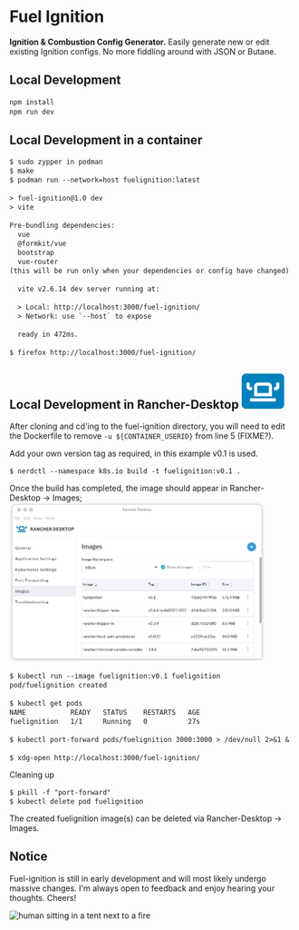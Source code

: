 # Fuel Ignition
**Ignition & Combustion Config Generator.**
Easily generate new or edit existing Ignition configs.
No more fiddling around with JSON or Butane.

## Local Development

```bash
npm install
npm run dev
```

## Local Development in a container

```
$ sudo zypper in podman
$ make
$ podman run --network=host fuelignition:latest

> fuel-ignition@1.0 dev
> vite

Pre-bundling dependencies:
  vue
  @formkit/vue
  bootstrap
  vue-router
(this will be run only when your dependencies or config have changed)

  vite v2.6.14 dev server running at:

  > Local: http://localhost:3000/fuel-ignition/
  > Network: use `--host` to expose

  ready in 472ms.

$ firefox http://localhost:3000/fuel-ignition/
```

## Local Development in Rancher-Desktop <img src="images/rancher_desktop.jpeg" width="75">

After cloning and cd'ing to the fuel-ignition directory, you will need to edit the Dockerfile to remove `-u ${CONTAINER_USERID}` from line 5 (FIXME?).

Add your own version tag as required, in this example v0.1 is used.

```
$ nerdctl --namespace k8s.io build -t fuelignition:v0.1 .
```

Once the build has completed, the image should appear in Rancher-Desktop -> Images;
<img src="images/rancher_desktop_images.png" width="450">

```
$ kubectl run --image fuelignition:v0.1 fuelignition
pod/fuelignition created

$ kubectl get pods
NAME           READY   STATUS    RESTARTS   AGE
fuelignition   1/1     Running   0          27s

$ kubectl port-forward pods/fuelignition 3000:3000 > /dev/null 2>&1 &

$ xdg-open http://localhost:3000/fuel-ignition/

```

Cleaning up

```
$ pkill -f "port-forward"
$ kubectl delete pod fuelignition
```
The created fuelignition image(s) can be deleted via Rancher-Desktop -> Images.

## Notice

Fuel-ignition is still in early development and will most likely undergo massive changes.
I'm always open to feedback and enjoy hearing your thoughts. Cheers!

![human sitting in a tent next to a fire](https://i.imgur.com/LzK3sOo.png)
